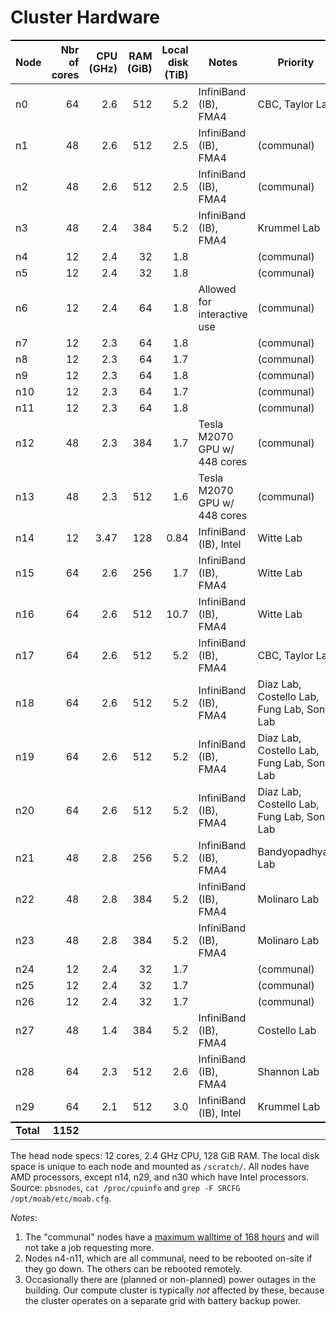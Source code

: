 # Cluster Hardware

Node      | Nbr of cores | CPU (GHz) | RAM (GiB) | Local disk (TiB) | Notes                        | Priority
----------|-------------:|----------:|----------:|-----------------:|------------------------------|-----------
n0        |           64 |      2.6  |       512 |              5.2 | InfiniBand (IB), FMA4        | CBC, Taylor Lab
n1        |           48 |      2.6  |       512 |              2.5 | InfiniBand (IB), FMA4        | (communal)
n2        |           48 |      2.6  |       512 |              2.5 | InfiniBand (IB), FMA4        | (communal)
n3        |           48 |      2.4  |       384 |              5.2 | InfiniBand (IB), FMA4        | Krummel Lab
n4        |           12 |      2.4  |        32 |              1.8 |                              | (communal)
n5        |           12 |      2.4  |        32 |              1.8 |                              | (communal)
n6        |           12 |      2.4  |        64 |              1.8 | Allowed for interactive use  | (communal)
n7        |           12 |      2.3  |        64 |              1.8 |                              | (communal)
n8        |           12 |      2.3  |        64 |              1.7 |                              | (communal)
n9        |           12 |      2.3  |        64 |              1.8 |                              | (communal)
n10       |           12 |      2.3  |        64 |              1.7 |                              | (communal)
n11       |           12 |      2.3  |        64 |              1.8 |                              | (communal)
n12       |           48 |      2.3  |       384 |              1.7 | Tesla M2070 GPU w/ 448 cores | (communal)
n13       |           48 |      2.3  |       512 |              1.6 | Tesla M2070 GPU w/ 448 cores | (communal)
n14       |           12 |      3.47 |       128 |             0.84 | InfiniBand (IB), Intel       | Witte Lab
n15       |           64 |      2.6  |       256 |              1.7 | InfiniBand (IB), FMA4        | Witte Lab
n16       |           64 |      2.6  |       512 |             10.7 | InfiniBand (IB), FMA4        | Witte Lab
n17       |           64 |      2.6  |       512 |              5.2 | InfiniBand (IB), FMA4        | CBC, Taylor Lab
n18       |           64 |      2.6  |       512 |              5.2 | InfiniBand (IB), FMA4        | Diaz Lab, Costello Lab, Fung Lab, Song Lab
n19       |           64 |      2.6  |       512 |              5.2 | InfiniBand (IB), FMA4        | Diaz Lab, Costello Lab, Fung Lab, Song Lab
n20       |           64 |      2.6  |       512 |              5.2 | InfiniBand (IB), FMA4        | Diaz Lab, Costello Lab, Fung Lab, Song Lab
n21       |           48 |      2.8  |       256 |              5.2 | InfiniBand (IB), FMA4        | Bandyopadhyay Lab
n22       |           48 |      2.8  |       384 |              5.2 | InfiniBand (IB), FMA4        | Molinaro Lab
n23       |           48 |      2.8  |       384 |              5.2 | InfiniBand (IB), FMA4        | Molinaro Lab
n24       |           12 |      2.4  |        32 |              1.7 |                              | (communal)
n25       |           12 |      2.4  |        32 |              1.7 |                              | (communal)
n26       |           12 |      2.4  |        32 |              1.7 |                              | (communal)
n27       |           48 |      1.4  |       384 |              5.2 | InfiniBand (IB), FMA4        | Costello Lab
n28       |           64 |      2.3  |       512 |              2.6 | InfiniBand (IB), FMA4        | Shannon Lab
n29       |           64 |      2.1  |       512 |              3.0 | InfiniBand (IB), Intel       | Krummel Lab
**Total** |     **1152** |           |           |                  |                              |

The head node specs: 12 cores, 2.4 GHz CPU, 128 GiB RAM.
The local disk space is unique to each node and mounted as `/scratch/`.
All nodes have AMD processors, except n14, n29, and n30 which have Intel processors.
Source: `pbsnodes`, `cat /proc/cpuinfo` and `grep -F SRCFG /opt/moab/etc/moab.cfg`.

_Notes_:
1. The "communal" nodes have a [maximum walltime of 168 hours](https://github.com/UCSF-TI/TIPCC-support/issues/52#issuecomment-221402795) and will not take a job requesting more.
2. Nodes n4-n11, which are all communal, need to be rebooted on-site if they go down.  The others can be rebooted remotely.
3. Occasionally there are (planned or non-planned) power outages in the building.  Our compute cluster is typically _not_ affected by these, because the cluster operates on a separate grid with battery backup power.

<style>
table {
  margin-top: 2ex;
  margin-bottom: 2ex;
}
tr:last-child { border-top: 2px solid #000; }
</style>
